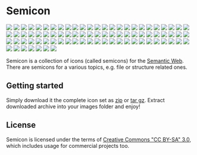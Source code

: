 # Semicon 

![](../../raw/master/png/all/32/2graphs.png) ![](../../raw/master/misc/images/whitespace.png) 
![](../../raw/master/png/all/32/add_node.png) ![](../../raw/master/misc/images/whitespace.png) 
![](../../raw/master/png/all/32/bipartite_graph.png) ![](../../raw/master/misc/images/whitespace.png) 
![](../../raw/master/png/all/32/bipartite_graph2.png) ![](../../raw/master/misc/images/whitespace.png) 
![](../../raw/master/png/all/32/blank_node.png) ![](../../raw/master/misc/images/whitespace.png) 
![](../../raw/master/png/all/32/blank_node2.png) ![](../../raw/master/misc/images/whitespace.png) 
![](../../raw/master/png/all/32/blank_node3.png) ![](../../raw/master/misc/images/whitespace.png) 
![](../../raw/master/png/all/32/center.png) ![](../../raw/master/misc/images/whitespace.png) 
![](../../raw/master/png/all/32/center2.png) ![](../../raw/master/misc/images/whitespace.png) 
![](../../raw/master/png/all/32/center3.png) ![](../../raw/master/misc/images/whitespace.png) 
![](../../raw/master/png/all/32/circle.png) ![](../../raw/master/misc/images/whitespace.png) 
![](../../raw/master/png/all/32/crooked_construction.png) ![](../../raw/master/misc/images/whitespace.png) 
![](../../raw/master/png/all/32/datacube.png) ![](../../raw/master/misc/images/whitespace.png) 
![](../../raw/master/png/all/32/dublincore.png) ![](../../raw/master/misc/images/whitespace.png) 
![](../../raw/master/png/all/32/export_triple.png) ![](../../raw/master/misc/images/whitespace.png) 
![](../../raw/master/png/all/32/graph.png) ![](../../raw/master/misc/images/whitespace.png) 
![](../../raw/master/png/all/32/graph_dots.png) ![](../../raw/master/misc/images/whitespace.png) 
![](../../raw/master/png/all/32/graph_dots2.png) ![](../../raw/master/misc/images/whitespace.png) 
![](../../raw/master/png/all/32/graph_dots3.png) ![](../../raw/master/misc/images/whitespace.png) 
![](../../raw/master/png/all/32/import_triple.png) ![](../../raw/master/misc/images/whitespace.png) 
![](../../raw/master/png/all/32/n3.png) ![](../../raw/master/misc/images/whitespace.png) 
![](../../raw/master/png/all/32/n_triple.png) ![](../../raw/master/misc/images/whitespace.png) 
![](../../raw/master/png/all/32/owl.png) ![](../../raw/master/misc/images/whitespace.png) 
![](../../raw/master/png/all/32/part.png) ![](../../raw/master/misc/images/whitespace.png) 
![](../../raw/master/png/all/32/rdf.png) ![](../../raw/master/misc/images/whitespace.png) 
![](../../raw/master/png/all/32/rdfs.png) ![](../../raw/master/misc/images/whitespace.png) 
![](../../raw/master/png/all/32/sioc.png) ![](../../raw/master/misc/images/whitespace.png) 
![](../../raw/master/png/all/32/skos.png) ![](../../raw/master/misc/images/whitespace.png) 
![](../../raw/master/png/all/32/sparql.png) ![](../../raw/master/misc/images/whitespace.png) 
![](../../raw/master/png/all/32/sparql2.png) ![](../../raw/master/misc/images/whitespace.png) 
![](../../raw/master/png/all/32/sparql3.png) ![](../../raw/master/misc/images/whitespace.png) 
![](../../raw/master/png/all/32/sparql4.png) ![](../../raw/master/misc/images/whitespace.png) 
![](../../raw/master/png/all/32/sparql5.png) ![](../../raw/master/misc/images/whitespace.png) 
![](../../raw/master/png/all/32/sparql6.png) ![](../../raw/master/misc/images/whitespace.png) 
![](../../raw/master/png/all/32/star.png) ![](../../raw/master/misc/images/whitespace.png) 
![](../../raw/master/png/all/32/subgraph_dots.png) ![](../../raw/master/misc/images/whitespace.png) 
![](../../raw/master/png/all/32/subgraph_dots2.png) ![](../../raw/master/misc/images/whitespace.png) 
![](../../raw/master/png/all/32/subgraph_dots3.png) ![](../../raw/master/misc/images/whitespace.png) 
![](../../raw/master/png/all/32/traversing.png) ![](../../raw/master/misc/images/whitespace.png) 
![](../../raw/master/png/all/32/triple.png) ![](../../raw/master/misc/images/whitespace.png) 
![](../../raw/master/png/all/32/xsd.png) ![](../../raw/master/misc/images/whitespace.png) 


Semicon is a collection of icons (called semicons) for the [Semantic Web](http://en.wikipedia.org/wiki/Semantic_Web).
There are semicons for a various topics, e.g. file or structure related ones.

## Getting started

Simply download it the complete icon set as [zip](../../raw/master/downloads/semicon.zip) 
or [tar gz](../../raw/master/downloads/semicon.tar.gz). 
Extract downloaded archive into your images folder and enjoy!

## License
Semicon is licensed under the terms of 
[Creative Commons "CC BY-SA" 3.0](http://creativecommons.org/licenses/by-sa/3.0/deed.en_US), 
which includes usage for commercial projects too.
